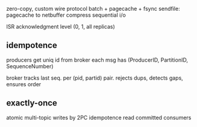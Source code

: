 ---
---
zero-copy, custom wire protocol
batch + pagecache + fsync
sendfile: pagecache to netbuffer
compress
sequential i/o

ISR
acknowledgment level (0, 1, all replicas)

## idempotence
producers get uniq id from broker
each msg has (ProducerID, PartitionID, SequenceNumber)

broker tracks last seq. per (pid, partid) pair.
rejects dups, detects gaps, ensures order

## exactly-once
atomic multi-topic writes by 2PC
idempotence
read committed consumers
